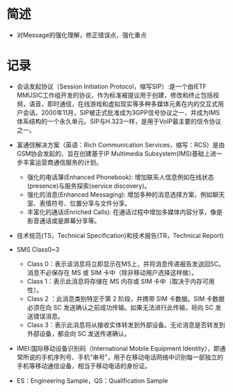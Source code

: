 # 简述

- 对Message的强化理解，修正错误点，强化重点

# 记录

- 会话发起协议（Session Initiation Protocol，缩写SIP）:是一个由IETF MMUSIC工作组开发的协议，作为标准被提议用于创建，修改和终止包括视频，语音，即时通信，在线游戏和虚拟现实等多种多媒体元素在内的交互式用户会话。2000年11月，SIP被正式批准成为3GPP信号协议之一，并成为IMS体系结构的一个永久单元。SIP与H.323一样，是用于VoIP最主要的信令协议之一。

- 富通信解决方案（英语：Rich Communication Services，缩写：RCS）是由GSM协会发起的、旨在创建基于IP Multimedia Subsystem(IMS)基础上进一步丰富运营商通信服务的计划。
  - 强化的电话簿(Enhanced Phonebook): 增加联系人信息例如在线状态(presence)与服务探索(service discovery)。
  - 强化的消息(Enhanced Messaging): 增加多种的消息选择方案，例如聊天室、表情符号、位置分享与文件分享。
  - 丰富化的通话(Enriched Calls): 在通话过程中增加多媒体内容分享，像是影音通话或是屏幕分享等。

- 技术规范(TS，Technical Specification)和技术报告(TR，Technical Report)
- SMS Class0~3
  - Class 0：表示该消息将立即显示在MS上，并将消息传递报告发送回SC。消息不必保存在 MS 或 SIM 卡中（除非移动用户选择这样做）。
  - Class 1：表示此消息将存储在 MS 内存或 SIM 卡中（取决于内存可用性）。
  - Class 2 ：此消息类别特定于第 2 阶段，并携带 SIM 卡数据。SIM 卡数据必须在向 SC 发送确认之前成功传输。如果无法进行此传输，将向 SC 发送错误消息。
  - Class 3：表示此消息将从接收实体转发到外部设备。无论消息是否转发到外部设备，都会向 SC 发送传递确认。
- IMEI:国际移动设备识别码（International Mobile Equipment Identity），即通常所说的手机序列号、手机“串号”，用于在移动电话网络中识别每一部独立的手机等移动通信设备，相当于移动电话的身份证。
- ES：Engineering Sample，QS：Qualification Sample

